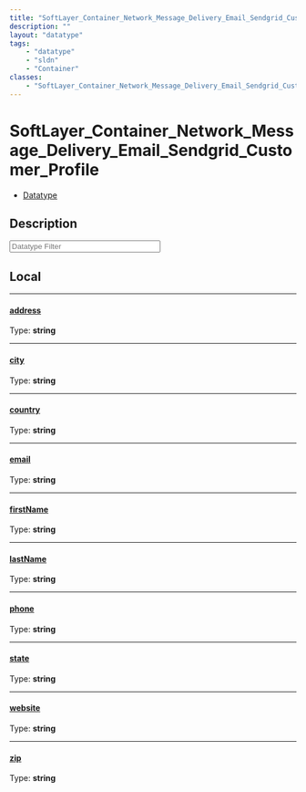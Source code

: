 ```yaml
---
title: "SoftLayer_Container_Network_Message_Delivery_Email_Sendgrid_Customer_Profile"
description: ""
layout: "datatype"
tags:
    - "datatype"
    - "sldn"
    - "Container"
classes:
    - "SoftLayer_Container_Network_Message_Delivery_Email_Sendgrid_Customer_Profile"
---
```


# SoftLayer_Container_Network_Message_Delivery_Email_Sendgrid_Customer_Profile
<div id='service-datatype'>
    <ul id='sldn-reference-tabs'>
        <li id='datatype'> <a href='/reference/datatypes/SoftLayer_Container_Network_Message_Delivery_Email_Sendgrid_Customer_Profile' >Datatype</a></li>
    </ul>
</div>

## Description 








<!-- Filer BEGIN -->
<div class="view-filters">
        <div class="clearfix">
            <div class="search-input-box">
                <input placeholder="Datatype Filter" onkeyup="titleSearch(inputId='prop-input', divId='properties', elementClass='prop-row')" 
                    type="text" id="prop-input" value="" size="30" maxlength="128" class="form-text">
            </div>
        </div>
</div>
<!-- Filer END -->

<div id="properties" class="content">
<div id="localProperties" class="prop-content" >

## Local
<div class="prop-row">

-----
[address]: #address
#### [address]
  
<span class="type-label">Type: </span>**string**  



</div>
<div class="prop-row">

-----
[city]: #city
#### [city]
  
<span class="type-label">Type: </span>**string**  



</div>
<div class="prop-row">

-----
[country]: #country
#### [country]
  
<span class="type-label">Type: </span>**string**  



</div>
<div class="prop-row">

-----
[email]: #email
#### [email]
  
<span class="type-label">Type: </span>**string**  



</div>
<div class="prop-row">

-----
[firstName]: #firstname
#### [firstName]
  
<span class="type-label">Type: </span>**string**  



</div>
<div class="prop-row">

-----
[lastName]: #lastname
#### [lastName]
  
<span class="type-label">Type: </span>**string**  



</div>
<div class="prop-row">

-----
[phone]: #phone
#### [phone]
  
<span class="type-label">Type: </span>**string**  



</div>
<div class="prop-row">

-----
[state]: #state
#### [state]
  
<span class="type-label">Type: </span>**string**  



</div>
<div class="prop-row">

-----
[website]: #website
#### [website]
  
<span class="type-label">Type: </span>**string**  



</div>
<div class="prop-row">

-----
[zip]: #zip
#### [zip]
  
<span class="type-label">Type: </span>**string**  



</div>
</div>
<!-- LOCAL PROPERTY END -->

</div>


